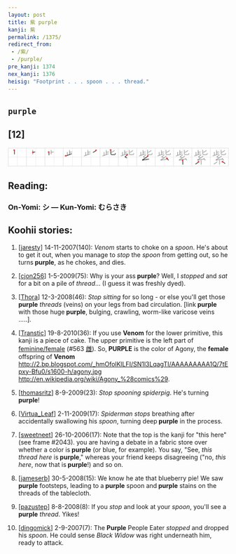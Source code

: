```yaml
---
layout: post
title: 紫 purple
kanji: 紫
permalink: /1375/
redirect_from:
 - /紫/
 - /purple/
pre_kanji: 1374
nex_kanji: 1376
heisig: "Footprint . . . spoon . . . thread."
---
```


## `purple`

## [12]

<div class="stroke"><img src="../images/E7B4AB.png" /></div>

## Reading:

### On-Yomi: シ &mdash; Kun-Yomi: むらさき

## Koohii stories:

1) [<a href="http://kanji.koohii.com/profile/jaresty">jaresty</a>] 14-11-2007(140): <em>Venom</em> starts to choke on a <em>spoon</em>. He&#039;s about to get it out, when you manage to <em>stop</em> the <em>spoon</em> from getting out, so he turns<strong> purple</strong>, as he chokes, and dies. 

2) [<a href="http://kanji.koohii.com/profile/cjon256">cjon256</a>] 1-5-2009(75): Why is your ass<strong> purple</strong>? Well, I <em>stopped</em> and <em>sat</em> for a bit on a pile of <em>thread</em>... (I guess it was freshly dyed). 

3) [<a href="http://kanji.koohii.com/profile/Thora">Thora</a>] 12-3-2008(46): <em>Stop</em> <em>sitting</em> for so long - or else you&#039;ll get those<strong> purple</strong> <em>threads</em> (veins) on your legs from bad circulation. [link<strong> purple</strong> with those huge<strong> purple</strong>, bulging, crawling, worm-like varicose veins .....]. 

4) [<a href="http://kanji.koohii.com/profile/Transtic">Transtic</a>] 19-8-2010(36): If you use <strong>Venom</strong> for the lower primitive, this kanji is a piece of cake. The upper primitive is the left part of <a href="../563">feminine/female</a> <span class="index">(#563 <a href="http://jisho.org/kanji/details/雌">雌</a>)</span>. So,<strong> PURPLE</strong> is the color of Agony, the <strong>female</strong> offspring of <strong>Venom</strong> <a href="http://2.bp.blogspot.com/_hmOfolKlLFI/SN1l3LqagTI/AAAAAAAAA1Q/7tEpxy-Bfu0/s1600-h/agony.jpg">http://2.bp.blogspot.com/_hmOfolKlLFI/SN1l3LqagTI/AAAAAAAAA1Q/7tEpxy-Bfu0/s1600-h/agony.jpg</a> <a href="http://en.wikipedia.org/wiki/Agony_%28comics%29">http://en.wikipedia.org/wiki/Agony_%28comics%29</a>. 

5) [<a href="http://kanji.koohii.com/profile/thomasritz">thomasritz</a>] 8-9-2009(23): <em>Stop</em> <em>spooning</em> <em>spiderpig</em>. He&#039;s turning <strong>purple</strong>! 

6) [<a href="http://kanji.koohii.com/profile/Virtua_Leaf">Virtua_Leaf</a>] 2-11-2009(17): <em>Spiderman stops</em> breathing after accidentally swallowing his <em>spoon</em>, turning deep<strong> purple</strong> in the process. 

7) [<a href="http://kanji.koohii.com/profile/sweetneet">sweetneet</a>] 26-10-2006(17): Note that the top is the kanji for &quot;this here&quot; (see frame #2043). you are having a debate in a fabric store over whether a color is<strong> purple</strong> (or blue, for example). You say, &quot;See, <em>this thread here</em> is<strong> purple</strong>,&quot; whereas your friend keeps disagreeing (&quot;no, <em>this here</em>, now that is<strong> purple</strong>!) and so on. 

8) [<a href="http://kanji.koohii.com/profile/jameserb">jameserb</a>] 30-5-2008(15): We know he ate that blueberry pie! We saw<strong> purple</strong> footsteps, leading to a<strong> purple</strong> spoon and<strong> purple</strong> stains on the threads of the tablecloth. 

9) [<a href="http://kanji.koohii.com/profile/pazustep">pazustep</a>] 8-8-2008(8): If you <em>stop</em> and look at your <em>spoon</em>, you&#039;ll see a<strong> purple</strong> <em>thread</em>. Yikes! 

10) [<a href="http://kanji.koohii.com/profile/dingomick">dingomick</a>] 2-9-2007(7): The <strong>Purple</strong> People Eater <em>stopped</em> and dropped his <em>spoon</em>. He could sense <em>Black Widow</em> was right underneath him, ready to attack. 
